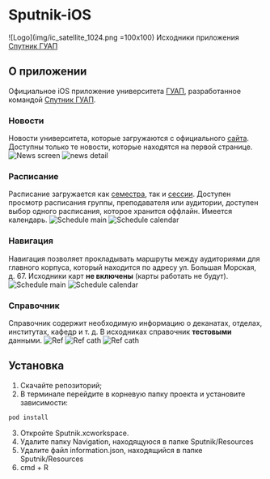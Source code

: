 # Sputnik-iOS
![Logo](img/ic_satellite_1024.png =100x100)
Исходники приложения [Спутник ГУАП](https://itunes.apple.com/ru/app/спутник-гуап/id1234040508?l=en&mt=8)
## О приложении
Официальное iOS приложение университета [ГУАП](http://new.guap.ru), разработанное командой [Спутник ГУАП](http://sputnik.guap.ru).
### Новости
Новости университета, которые загружаются с официального [сайта](http://new.guap.ru/pubs). Доступны только те новости, которые находятся на первой странице.
![News screen](img/news.png) ![news detail](img/news_detail.png)
### Расписание
Расписание загружается как [семестра](rasp.guap.ru), так и [сессии](raspsess.guap.ru). Доступен просмотр расписания группы, преподавателя или аудитории, доступен выбор одного расписания, которое хранится оффлайн. Имеется календарь.
![Schedule main](img/schedule_main.png) ![Schedule calendar](img/schedule_calendar.png)
### Навигация
Навигация позволяет прокладывать маршруты между аудиториями для главного корпуса, который находится по адресу ул. Большая Морская, д. 67. Исходники карт **не включены** (карты работать не будут).
![Schedule main](img/nav.png) ![Schedule calendar](img/nav_route.png)
### Справочник
Справочник содержит необходимую информацию о деканатах, отделах, институтах, кафедр и т. д. В исходниках справочник **тестовыми** данными.
![Ref](img/ref.png) ![Ref cath](img/ref_cath.png) ![Ref cath](img/ref_inst.png)
## Установка
1. Скачайте репозиторий;
2. В терминале перейдите в корневую папку проекта и установите зависимости:
```bash
pod install
```
3. Откройте Sputnik.xcworkspace.
4. Удалите папку Navigation, находящуюся в папке Sputnik/Resources
5. Удалите файл information.json, находящийся в папке Sputnik/Resources
6. cmd + R
